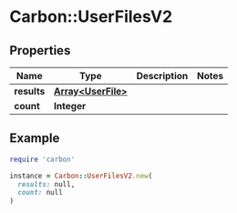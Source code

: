 # Carbon::UserFilesV2

## Properties

| Name | Type | Description | Notes |
| ---- | ---- | ----------- | ----- |
| **results** | [**Array&lt;UserFile&gt;**](UserFile.md) |  |  |
| **count** | **Integer** |  |  |

## Example

```ruby
require 'carbon'

instance = Carbon::UserFilesV2.new(
  results: null,
  count: null
)
```

